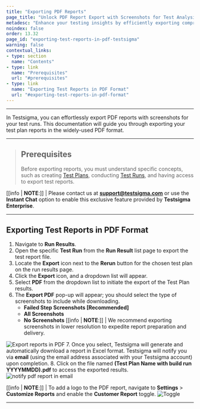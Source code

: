 ```yaml
---
title: "Exporting PDF Reports"
page_title: "Unlock PDF Report Export with Screenshots for Test Analysis."
metadesc: "Enhance your testing insights by efficiently exporting comprehensive PDF reports with screenshots for in-depth test analysis. Follow simple steps."
noindex: false
order: 13.32
page_id: "exporting-test-reports-in-pdf-testsigma"
warning: false
contextual_links:
- type: section
  name: "Contents"
- type: link
  name: "Prerequisites"
  url: "#prerequisites"
- type: link
  name: "Exporting Test Reports in PDF Format"
  url: "#exporting-test-reports-in-pdf-format"
---
```


---

In Testsigma, you can effortlessly export PDF reports with screenshots for your test runs. This documentation will guide you through exporting your test plan reports in the widely-used PDF format.

---

> ## **Prerequisites**
>
> Before exporting reports, you must understand specific concepts, such as creating [Test Plans](https://testsigma.com/docs/test-management/test-plans/overview/), conducting [Test Runs](https://testsigma.com/docs/reports/runs/overview/), and having access to export test reports.

[[info | **NOTE**:]]
| Please contact us at **support@testsigma.com** or use the **Instant Chat** option to enable this exclusive feature provided by **Testsigma Enterprise**.

---

## **Exporting Test Reports in PDF Format**

1. Navigate to **Run Results**.
2. Open the specific **Test Run** from the **Run Result** list page to export the test report file.
3. Locate the **Export** icon next to the **Rerun** button for the chosen test plan on the run results page.
4. Click the **Export** icon, and a dropdown list will appear.
5. Select **PDF** from the dropdown list to initiate the export of the Test Plan results. 
6. The **Export PDF** pop-up will appear; you should select the type of screenshots to include while downloading. 
     - **Failed Step Screenshots [Recommended]**
     - **All Screenshots**
     - **No Screenshots** 
[[info | **NOTE**:]]
| We recommend exporting screenshots in lower resolution to expedite report preparation and delivery.

![Export reports in PDF](https://s3.amazonaws.com/static-docs.testsigma.com/new_images/projects/applications/exporting_reports_pdf.gif)
7. Once you select, Testsigma will generate and automatically download a report in Excel format. Testsigma will notify you via **email** (using the email address associated with your Testsigma account) upon completion.
8. Click on the file named **(Test Plan Name with build run YYYYMMDD).pdf** to access the exported results. ![notify pdf report in email](https://s3.amazonaws.com/static-docs.testsigma.com/new_images/projects/applications/notify_pdf_exportrepot.png)

[[info | **NOTE**:]]
| To add a logo to the PDF report, navigate to **Settings** > **Customize Reports** and enable the **Customer Report** toggle. ![Toggle](https://s3.amazonaws.com/static-docs.testsigma.com/new_images/projects/applications/toggle.png)

---

